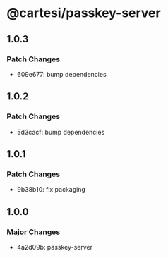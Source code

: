# @cartesi/passkey-server

## 1.0.3

### Patch Changes

-   609e677: bump dependencies

## 1.0.2

### Patch Changes

-   5d3cacf: bump dependencies

## 1.0.1

### Patch Changes

-   9b38b10: fix packaging

## 1.0.0

### Major Changes

-   4a2d09b: passkey-server
